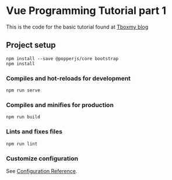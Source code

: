 # Vue Programming Tutorial part 1

This is the code for the basic tutorial found at [Tboxmy blog](https://tboxmy.blogspot.com/2021/11/building-vue-single-page-application.html)

## Project setup

```
npm install --save @popperjs/core bootstrap
npm install
```

### Compiles and hot-reloads for development

```
npm run serve
```

### Compiles and minifies for production

```
npm run build
```

### Lints and fixes files

```
npm run lint
```

### Customize configuration

See [Configuration Reference](https://cli.vuejs.org/config/).
